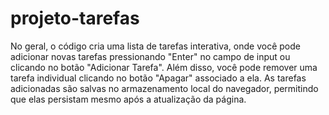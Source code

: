 # projeto-tarefas
No geral, o código cria uma lista de tarefas interativa, onde você pode adicionar novas tarefas pressionando "Enter" no campo de input ou clicando no botão "Adicionar Tarefa". Além disso, você pode remover uma tarefa individual clicando no botão "Apagar" associado a ela. As tarefas adicionadas são salvas no armazenamento local do navegador, permitindo que elas persistam mesmo após a atualização da página.

